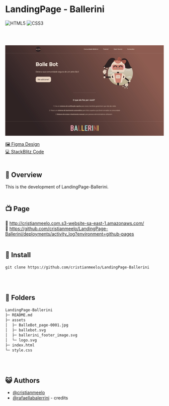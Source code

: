 # LandingPage - Ballerini


![HTML5](https://img.shields.io/badge/HTML5-E34F26?style=for-the-badge&logo=html5&logoColor=white)
![CSS3](https://img.shields.io/badge/css3-%231572B6.svg?style=for-the-badge&logo=css3&logoColor=white)
</div>
<br></br>


<div align="center">

![image](./assets//BalleBot_page-0001.jpg "MarineGEO logo")

</div>


[🖼️ Figma Design ](https://www.figma.com/file/myqP66iQwzjwjrIAJyyrip/BalleBot?node-id=0%3A1&t=xaxOj9U8380vQL7r-0) </br>
[💻 StackBlitz Code ](https://stackblitz.com/edit/web-platform-fljbsg?file=index.html,styles.css)
<br></br>

## 📜 Overview

This is the development of LandingPage-Ballerini.
<br></br>

## 📺 Page
🔗 http://cristianmeelo.com.s3-website-sa-east-1.amazonaws.com/ </br>
🔗 https://github.com/cristianmeelo/LandingPage-Ballerini/deployments/activity_log?environment=github-pages
<br></br>


## 💾 Install
```
git clone https://github.com/cristianmeelo/LandingPage-Ballerini
```
<br></br>

## 📂 Folders

```
LandingPage-Ballerini
├─ README.md
├─ assets
│  ├─ BalleBot_page-0001.jpg
│  ├─ ballebot.svg
│  ├─ ballerini_footer_image.svg
│  └─ logo.svg
├─ index.html
└─ style.css

```
<br></br>

## 😺 Authors

- [@cristianmeelo](https://cristianmeelo.github.io/)
- [@rafaellabalerrini](https://github.com/rafaballerini) - credits

